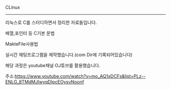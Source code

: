 CLinux

------

리눅스로 C를 스터디하면서 정리한 자료들입니다.

배열,포인터 등 C기본 문법

MakteFile사용법

실시간 채팅프로그램을 제작했습니다.(com Dir에 기록되어있습니다)


해당 과정은 youtube채널 OJ튜브를 활용했습니다.

주소:https://www.youtube.com/watch?v=mo_AQ1xDCFs&list=PLz--ENLG_8TMdMJIwyqDIpcEOysvNoonf
